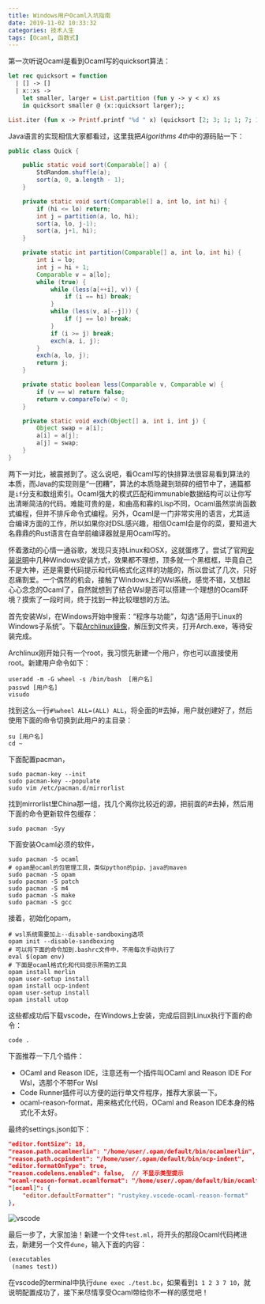 ```yaml
---
title: Windows用户Ocaml入坑指南
date: 2019-11-02 10:33:32
categories: 技术人生
tags: [Ocaml, 函数式]
---
```

第一次听说Ocaml是看到Ocaml写的quicksort算法：
```ocaml
let rec quicksort = function
  | [] -> []
  | x::xs ->
    let smaller, larger = List.partition (fun y -> y < x) xs
    in quicksort smaller @ (x::quicksort larger);;

List.iter (fun x -> Printf.printf "%d " x) (quicksort [2; 3; 1; 1; 7; 10])
```
Java语言的实现相信大家都看过，这里我把*Algorithms 4th*中的源码贴一下：
```java
public class Quick {

    public static void sort(Comparable[] a) {
        StdRandom.shuffle(a);
        sort(a, 0, a.length - 1);
    }

    private static void sort(Comparable[] a, int lo, int hi) {
        if (hi <= lo) return;
        int j = partition(a, lo, hi);
        sort(a, lo, j-1);
        sort(a, j+1, hi);
    }

    private static int partition(Comparable[] a, int lo, int hi) {
        int i = lo;
        int j = hi + 1;
        Comparable v = a[lo];
        while (true) {
            while (less(a[++i], v)) {
                if (i == hi) break;
            }
            while (less(v, a[--j])) {
                if (j == lo) break;
            }
            if (i >= j) break;
            exch(a, i, j);
        }
        exch(a, lo, j);
        return j;
    }

    private static boolean less(Comparable v, Comparable w) {
        if (v == w) return false;
        return v.compareTo(w) < 0;
    }

    private static void exch(Object[] a, int i, int j) {
        Object swap = a[i];
        a[i] = a[j];
        a[j] = swap;
    }
}
```

两下一对比，被震撼到了。这么说吧，看Ocaml写的快排算法很容易看到算法的本质，而Java的实现则是“一团糟”，算法的本质隐藏到琐碎的细节中了，通篇都是`if`分支和数组索引。Ocaml强大的模式匹配和immunable数据结构可以让你写出清晰简洁的代码。难能可贵的是，和曲高和寡的Lisp不同，Ocaml虽然崇尚函数式编程，但并不排斥命令式编程。另外，Ocaml是一门非常实用的语言，尤其适合编译方面的工作，所以如果你对DSL感兴趣，相信Ocaml会是你的菜，要知道大名鼎鼎的Rust语言在自举前编译器就是用Ocaml写的。

怀着激动的心情一通谷歌，发现只支持Linux和OSX，这就蛋疼了。尝试了官网[安装说明](https://ocaml.org/docs/install.html)中几种Windows安装方式，效果都不理想，顶多就一个黑框框，毕竟自己不是大神，还是需要代码提示和代码格式化这样的功能的，所以尝试了几次，只好忍痛割爱。一个偶然的机会，接触了Windows上的Wsl系统，感觉不错，又想起心心念念的Ocaml了，自然就想到了结合Wsl是否可以搭建一个理想的Ocaml环境？摸索了一段时间，终于找到一种比较理想的方法。

首先安装Wsl，在Windows开始中搜索：“程序与功能”，勾选“适用于Linux的Windows子系统”。下载[Archlinux镜像](https://github.com/yuk7/ArchWSL/)，解压到文件夹，打开Arch.exe，等待安装完成。

Archlinux刚开始只有一个root，我习惯先新建一个用户，你也可以直接使用root。新建用户命令如下：
```shell
useradd -m -G wheel -s /bin/bash  [用户名]
passwd [用户名]
visudo
```
找到这么一行`#%wheel ALL=(ALL) ALL`，将全面的#去掉，用户就创建好了，然后使用下面的命令切换到此用户的主目录：
```shell
su [用户名]
cd ~
```
下面配置pacman，
```shell
sudo pacman-key --init
sudo pacman-key --populate
sudo vim /etc/pacman.d/mirrorlist
```
找到mirrorlist里China那一组，找几个离你比较近的源，把前面的#去掉，然后用下面的命令更新软件包缓存：
```shell
sudo pacman -Syy
```
下面安装Ocaml必须的软件，
```shell
sudo pacman -S ocaml
# opam是ocaml的包管理工具，类似python的pip，java的maven
sudo pacman -S opam
sudo pacman -S patch
sudo pacman -S m4
sudo pacman -S make
sudo pacman -S gcc
```
接着，初始化opam，
```shell
# wsl系统需要加上--disable-sandboxing选项
opam init --disable-sandboxing
# 可以将下面的命令加到.bashrc文件中，不用每次手动执行了
eval $(opam env)
# 下面是ocaml格式化和代码提示所需的工具
opam install merlin
opam user-setup install
opam install ocp-indent
opam user-setup install
opam install utop
```
这些都成功后下载vscode，在Windows上安装，完成后回到Linux执行下面的命令：
```shell
code .
```
下面推荐一下几个插件：
- OCaml and Reason IDE，注意还有一个插件叫OCaml and Reason IDE For Wsl，选那个不带For Wsl
- Code Runner插件可以方便的运行单文件程序，推荐大家装一下。
- ocaml-reason-format，用来格式化代码，OCaml and Reason IDE本身的格式化不太好。

最终的settings.json如下：
```json
"editor.fontSize": 18,
"reason.path.ocamlmerlin": "/home/user/.opam/default/bin/ocamlmerlin",
"reason.path.ocpindent": "/home/user/.opam/default/bin/ocp-indent",
"editor.formatOnType": true,
"reason.codelens.enabled": false,  // 不显示类型提示
"ocaml-reason-format.ocamlformat": "/home/user/.opam/default/bin/ocamlformat",
"[ocaml]": {
    "editor.defaultFormatter": "rustykey.vscode-ocaml-reason-format"
},
```

![vscode](vscode.png)

最后一步了，大家加油！新建一个文件`test.ml`，将开头的那段Ocaml代码拷进去，新建另一个文件`dune`，输入下面的内容：
```ocaml
(executables
 (names test))
```
在vscode的terminal中执行`dune exec ./test.bc`，如果看到`1 1 2 3 7 10`，就说明配置成功了，接下来尽情享受Ocaml带给你不一样的感觉吧！
